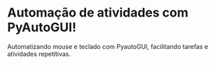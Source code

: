 # Automação de atividades com PyAutoGUI!

Automatizando mouse e teclado com PyautoGUI, facilitando tarefas e atividades repetitivas.
